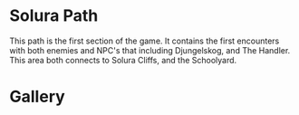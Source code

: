 # Solura Path

This path is the first section of the game. It contains the first encounters with both enemies and NPC's that including Djungelskog, and The Handler. This area both connects to Solura Cliffs, and the Schoolyard.

# Gallery
